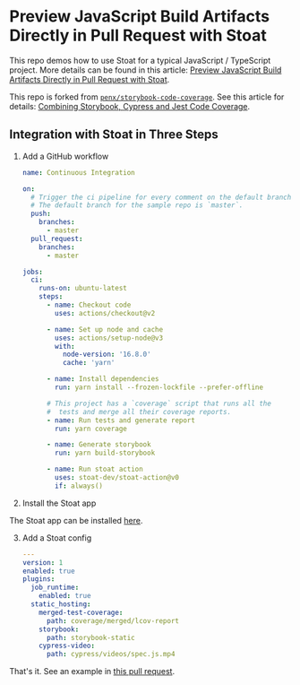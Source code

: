 # Preview JavaScript Build Artifacts Directly in Pull Request with Stoat

This repo demos how to use Stoat for a typical JavaScript / TypeScript project. More details can be found in this article: [Preview JavaScript Build Artifacts Directly in Pull Request with Stoat](https://dev.to/tuliren/preview-javascript-typescript-build-artifacts-directly-in-pull-request-with-stoat-3nd1).

This repo is forked from [`penx/storybook-code-coverage`](https://github.com/penx/storybook-code-coverage). See this article for details: [Combining Storybook, Cypress and Jest Code Coverage](https://dev.to/penx/combining-storybook-cypress-and-jest-code-coverage-4pa5).

## Integration with Stoat in Three Steps

1. Add a GitHub workflow

    ```yaml
    name: Continuous Integration
    
    on:
      # Trigger the ci pipeline for every comment on the default branch or a pull request.
      # The default branch for the sample repo is `master`.
      push:
        branches:
          - master
      pull_request:
        branches:
          - master
    
    jobs:
      ci:
        runs-on: ubuntu-latest
        steps:
          - name: Checkout code
            uses: actions/checkout@v2
    
          - name: Set up node and cache
            uses: actions/setup-node@v3
            with:
              node-version: '16.8.0'
              cache: 'yarn'
    
          - name: Install dependencies
            run: yarn install --frozen-lockfile --prefer-offline
    
          # This project has a `coverage` script that runs all the
          #  tests and merge all their coverage reports.
          - name: Run tests and generate report
            run: yarn coverage
    
          - name: Generate storybook
            run: yarn build-storybook
    
          - name: Run stoat action
            uses: stoat-dev/stoat-action@v0
            if: always()
    ```

2. Install the Stoat app

The Stoat app can be installed [here](https://github.com/apps/stoat-app).

3. Add a Stoat config

    ```yaml
    ---
    version: 1
    enabled: true
    plugins:
      job_runtime:
        enabled: true
      static_hosting:
        merged-test-coverage:
          path: coverage/merged/lcov-report
        storybook:
          path: storybook-static
        cypress-video:
          path: cypress/videos/spec.js.mp4
    ```

That's it. See an example in [this pull request](https://github.com/stoat-dev/example-javascript/pull/1).
